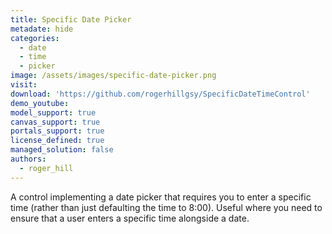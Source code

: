 ```yaml
---
title: Specific Date Picker
metadate: hide
categories:
  - date
  - time
  - picker
image: /assets/images/specific-date-picker.png
visit: 
download: 'https://github.com/rogerhillgsy/SpecificDateTimeControl'
demo_youtube: 
model_support: true
canvas_support: true
portals_support: true
license_defined: true
managed_solution: false
authors:
  - roger_hill
---
```

A control implementing a date picker that requires you to enter a specific time (rather than just defaulting the time to 8:00). Useful where you need to ensure that a user enters a specific time alongside a date.
